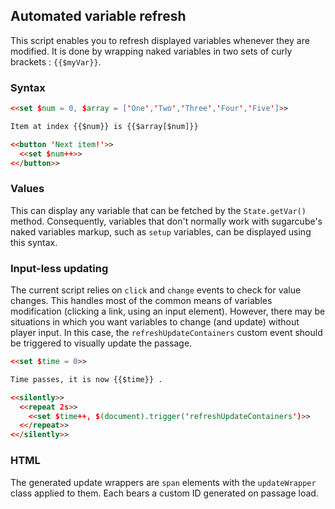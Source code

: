 ## Automated variable refresh ##

This script enables you to refresh displayed variables whenever they are modified. It is done by wrapping naked variables in two sets of curly brackets : `{{$myVar}}`.

### Syntax ###

```html
<<set $num = 0, $array = ['One','Two','Three','Four','Five']>>

Item at index {{$num}} is {{$array[$num]}} 

<<button 'Next item!'>>
  <<set $num++>>
<</button>>
```

### Values ###

This can display any variable that can be fetched by the `State.getVar()` method.
Consequently, variables that don't normally work with sugarcube's naked variables markup, such as `setup` variables, can be displayed using this syntax.

### Input-less updating ###

The current script relies on `click` and `change` events to check for value changes. This handles most of the common means of variables modification (clicking a link, using an input element).
However, there may be situations in which you want variables to change (and update) without player input. In this case, the `refreshUpdateContainers` custom event should be triggered to visually update the passage.

```html
<<set $time = 0>>

Time passes, it is now {{$time}} .

<<silently>>
  <<repeat 2s>>
    <<set $time++, $(document).trigger('refreshUpdateContainers')>>
  <</repeat>>
<</silently>>
```

### HTML ###

The generated update wrappers are `span` elements with the `updateWrapper` class applied to them. Each bears a custom ID generated on passage load.
